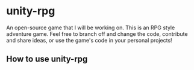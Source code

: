 # unity-rpg
An open-source game that I will be working on. This is an RPG style adventure game. Feel free to branch off and change the code, contribute and share ideas, or use the game's code in your personal projects!
## How to use unity-rpg
